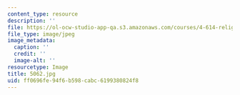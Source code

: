 ```yaml
---
content_type: resource
description: ''
file: https://ol-ocw-studio-app-qa.s3.amazonaws.com/courses/4-614-religious-architecture-and-islamic-cultures-fall-2002/ff0696fe94f6b598cabc6199380824f8_5062.jpg
file_type: image/jpeg
image_metadata:
  caption: ''
  credit: ''
  image-alt: ''
resourcetype: Image
title: 5062.jpg
uid: ff0696fe-94f6-b598-cabc-6199380824f8
---
```

